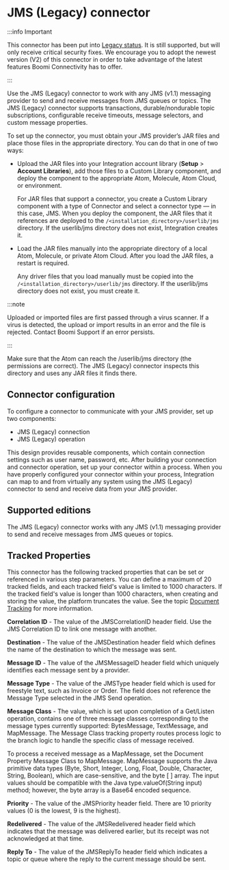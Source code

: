 # JMS (Legacy) connector 

<head>
  <meta name="guidename" content="Integration"/>
  <meta name="context" content="GUID-36845ff8-14c4-444c-94ad-e96b905022f2"/>
</head>

:::info Important

This connector has been put into [Legacy status](../../Platform/atm-Feature_release_stages_00d83b66-e5db-4038-8398-fcaead4be12d.md). It is still supported, but will only receive critical security fixes. We encourage you to adopt the newest version (V2) of this connector in order to take advantage of the latest features Boomi Connectivity has to offer.

:::

Use the JMS (Legacy) connector to work with any JMS \(v1.1\) messaging provider to send and receive messages from JMS queues or topics. The JMS (Legacy) connector supports transactions, durable/nondurable topic subscriptions, configurable receive timeouts, message selectors, and custom message properties.

To set up the connector, you must obtain your JMS provider’s JAR files and place those files in the appropriate directory. You can do that in one of two ways:

-   Upload the JAR files into your Integration account library \(**Setup** \> **Account Libraries**\), add those files to a Custom Library component, and deploy the component to the appropriate Atom, Molecule, Atom Cloud, or environment.

    For JAR files that support a connector, you create a Custom Library component with a type of Connector and select a connector type — in this case, JMS. When you deploy the component, the JAR files that it references are deployed to the `/<installation_directory>/userlib/jms` directory. If the userlib/jms directory does not exist, Integration creates it.

-   Load the JAR files manually into the appropriate directory of a local Atom, Molecule, or private Atom Cloud. After you load the JAR files, a restart is required.

    Any driver files that you load manually must be copied into the `/<installation_directory>/userlib/jms` directory. If the userlib/jms directory does not exist, you must create it.



:::note

Uploaded or imported files are first passed through a virus scanner. If a virus is detected, the upload or import results in an error and the file is rejected. Contact Boomi Support if an error persists.

:::

Make sure that the Atom can reach the /userlib/jms directory \(the permissions are correct\). The JMS (Legacy) connector inspects this directory and uses any JAR files it finds there.

## Connector configuration 

To configure a connector to communicate with your JMS provider, set up two components:

-   JMS (Legacy) connection
-   JMS (Legacy) operation

This design provides reusable components, which contain connection settings such as user name, password, etc. After building your connection and connector operation, set up your connector within a process. When you have properly configured your connector within your process, Integration can map to and from virtually any system using the JMS (Legacy) connector to send and receive data from your JMS provider.

## Supported editions 

The JMS (Legacy) connector works with any JMS \(v1.1\) messaging provider to send and receive messages from JMS queues or topics.

## Tracked Properties

This connector has the following tracked
properties that can be set or referenced in various
step parameters. You can define a maximum of
20 tracked fields, and each tracked field's value is
limited to 1000 characters. If the tracked field's
value is longer than 1000 characters, when
creating and storing the value, the platform
truncates the value. See the topic [Document Tracking](../Integration%20management/c-atm-Document_Tracking_bf2f68f0-a8b1-4efc-8726-424341acaccc.md) for more information.


**Correlation ID** - 
The value of the JMSCorrelationID header field. Use the JMS Correlation ID to link one message with another.

**Destination** - 
The value of the JMSDestination header field which defines the name of the destination to which the message was sent.

**Message ID** - 
The value of the JMSMessageID header field which uniquely identifies each message sent by a provider.

**Message Type** - 
The value of the JMSType header field which is used for freestyle text, such as Invoice or Order. The field does not reference the Message Type selected in the JMS Send operation.

**Message Class** - 
The value, which is set upon completion of a Get/Listen operation, contains one of three message classes corresponding to the message types currently supported: BytesMessage, TextMessage, and MapMessage. The Message Class tracking property routes process logic to the branch logic to handle the specific class of message received.

To process a received message as a MapMessage, set the Document Property Message Class to MapMessage. MapMessage supports the Java primitive data types \(Byte, Short, Integer, Long, Float, Double, Character, String, Boolean\), which are case-sensitive, and the byte \[ \] array. The input values should be compatible with the Java type.valueOf\(String input\) method; however, the byte array is a Base64 encoded sequence.

**Priority** - 
The value of the JMSPriority header field. There are 10 priority values \(0 is the lowest, 9 is the highest\).

**Redelivered** - 
The value of the JMSRedelivered header field which indicates that the message was delivered earlier, but its receipt was not acknowledged at that time.

**Reply To** - 
The value of the JMSReplyTo header field which indicates a topic or queue where the reply to the current message should be sent.